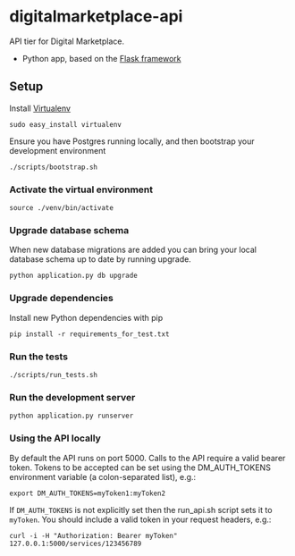 # digitalmarketplace-api

API tier for Digital Marketplace.

- Python app, based on the [Flask framework](http://flask.pocoo.org/)

## Setup

Install [Virtualenv](https://virtualenv.pypa.io/en/latest/)

```
sudo easy_install virtualenv
```

Ensure you have Postgres running locally, and then bootstrap your development environment

```
./scripts/bootstrap.sh
```

### Activate the virtual environment

```
source ./venv/bin/activate
```

### Upgrade database schema

When new database migrations are added you can bring your local database schema
up to date by running upgrade.

```python application.py db upgrade```

### Upgrade dependencies

Install new Python dependencies with pip

```pip install -r requirements_for_test.txt```

### Run the tests

```
./scripts/run_tests.sh
```

### Run the development server

```
python application.py runserver
```

### Using the API locally

By default the API runs on port 5000. Calls to the API require a valid bearer token.
Tokens to be accepted can be set using the DM_AUTH_TOKENS environment variable
(a colon-separated list), e.g.:

```export DM_AUTH_TOKENS=myToken1:myToken2```

If ``DM_AUTH_TOKENS`` is not explicitly set then the run_api.sh script sets it to 
``myToken``. You should include a valid token in your request headers, e.g.:

```
curl -i -H "Authorization: Bearer myToken" 127.0.0.1:5000/services/123456789
```
